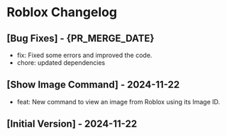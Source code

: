 # Roblox Changelog

## [Bug Fixes] - {PR_MERGE_DATE}

- fix: Fixed some errors and improved the code.
- chore: updated dependencies

## [Show Image Command] - 2024-11-22

- feat: New command to view an image from Roblox using its Image ID.

## [Initial Version] - 2024-11-22
